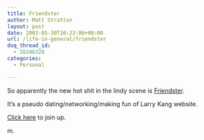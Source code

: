 ```yaml
---
title: Friendster
author: Matt Stratton
layout: post
date: 2003-05-30T10:23:00+00:00
url: /life-in-general/friendster
dsq_thread_id:
  - 28246328
categories:
  - Personal

---
```

So apparently the new hot shit in the lindy scene is [Friendster][1].

It&#8217;s a pseudo dating/networking/making fun of Larry Kang website.

[Click here][2] to join up.

m.

 [1]: https://www.friendster.com
 [2]: https://www.friendster.com/join.jsp?invite=135003